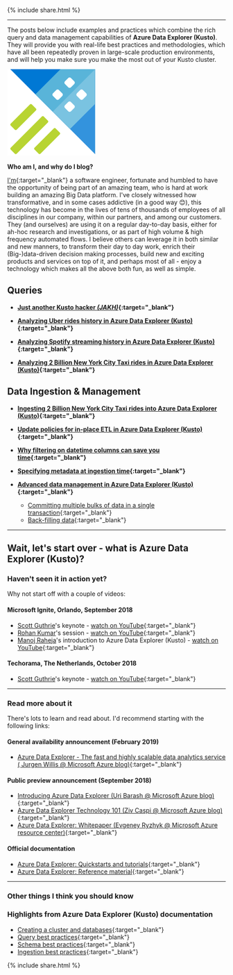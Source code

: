 {% include  share.html %}

---

The posts below include examples and practices which combine the rich query and data management capabilities of **Azure Data Explorer (Kusto)**.
They will provide you with real-life best practices and methodologies, which have all been repeatedly proven in large-scale production environments,
and will help you make sure you make the most out of your Kusto cluster.

![](resources/images/adx-logo.png)

**Who am I, and why do I blog?**

[I'm](https://www.linkedin.com/in/yonileibo/){:target="_blank"} a software engineer, fortunate and humbled to have the opportunity of being part of
an amazing team, who is hard at work building an amazing Big Data platform. I've closely witnessed how transformative, and in some cases addictive (in a
good way 😊), this technology has become in the lives of tens of thousands of employees of all disciplines in our company, within our partners, and among
our customers. They (and ourselves) are using it on a regular day-to-day basis, either for ah-hoc research and investigations, or as part of high volume &
high frequency automated flows. I believe others can leverage it in both similar and new manners, to transform their day to day work, enrich their
(Big-)data-driven decision making processes, build new and exciting products and services on top of it, and perhaps most of all - enjoy a technology which
makes all the above both fun, as well as simple.

## **Queries**

- **[Just another Kusto hacker *(JAKH)*](blog-posts/jakh.md){:target="_blank"}**

- **[Analyzing Uber rides history in Azure Data Explorer (Kusto)](blog-posts/analyzing-uber-rides-history.md){:target="_blank"}**

- **[Analyzing Spotify streaming history in Azure Data Explorer (Kusto)](blog-posts/analyzing-spotify-streaming-history.md){:target="_blank"}**

- **[Analyzing 2 Billion New York City Taxi rides in Azure Data Explorer (Kusto)](blog-posts/analyzing-nyc-taxi-rides.md){:target="_blank"}**

## **Data Ingestion & Management**

- **[Ingesting 2 Billion New York City Taxi rides into Azure Data Explorer (Kusto)](blog-posts/ingesting-nyc-taxi-rides.md){:target="_blank"}**

- **[Update policies for in-place ETL in Azure Data Explorer (Kusto)](blog-posts/update-policies.md){:target="_blank"}**

- **[Why filtering on datetime columns can save you time](blog-posts/datetime-columns.md){:target="_blank"}**

- **[Specifying metadata at ingestion time](blog-posts/ingestion-time-metadata.md){:target="_blank"}**

- **[Advanced data management in Azure Data Explorer (Kusto)](blog-posts/advanced-data-management.md){:target="_blank"}**
    - [Committing multiple bulks of data in a single transaction](blog-posts/advanced-data-management.md#committing-multiple-bulks-of-data-in-a-single-transaction){:target="_blank"}
    - [Back-filling data](blog-posts/advanced-data-management.md#back-filling-data){:target="_blank"}

---

## Wait, let's start over - what is Azure Data Explorer (Kusto)?

### Haven't seen it in action yet?

Why not start off with a couple of videos:

#### Microsoft Ignite, Orlando, September 2018

- [Scott Guthrie](https://www.linkedin.com/in/guthriescott)'s keynote - [watch on YouTube](https://www.youtube.com/watch?v=xnmBu4oh7xk&t=1h08m12s){:target="_blank"}
- [Rohan Kumar](https://www.linkedin.com/in/rohankumar)'s session - [watch on YouTube](https://www.youtube.com/watch?v=ZaiM89Z01r0&t=58m0s){:target="_blank"}
- [Manoj Raheja](https://www.linkedin.com/in/manoj-raheja-a02b2b32)'s introduction to Azure Data Explorer (Kusto) - [watch on YouTube](https://www.youtube.com/watch?v=GT4C84yrb68){:target="_blank"}

#### Techorama, The Netherlands, October 2018

- [Scott Guthrie](https://www.linkedin.com/in/guthriescott)'s keynote - [watch on YouTube](https://www.youtube.com/watch?v=YTWewM_UMOk&feature=youtu.be&t=3074){:target="_blank"}

---

### Read more about it

There's lots to learn and read about. I'd recommend starting with the following links:

#### General availability announcement (February 2019)

- [Azure Data Explorer - The fast and highly scalable data analytics service (
Jurgen Willis @ Microsoft Azure blog)](https://azure.microsoft.com/en-us/blog/individually-great-collectively-unmatched-announcing-updates-to-3-great-azure-data-services/){:target="_blank"}

#### Public preview announcement (September 2018)

- [Introducing Azure Data Explorer (Uri Barash @ Microsoft Azure blog)](https://azure.microsoft.com/en-us/blog/introducing-azure-data-explorer){:target="_blank"}
- [Azure Data Explorer Technology 101 (Ziv Caspi @ Microsoft Azure blog)](https://azure.microsoft.com/en-us/blog/azure-data-explorer-technology-101){:target="_blank"}
- [Azure Data Explorer: Whitepaper (Evgeney Ryzhyk @ Microsoft Azure resource center)](https://azure.microsoft.com/en-us/resources/azure-data-explorer){:target="_blank"}

#### Official documentation

- [Azure Data Explorer: Quickstarts and tutorials](https://docs.microsoft.com/en-us/azure/data-explorer){:target="_blank"}
- [Azure Data Explorer: Reference material](https://docs.microsoft.com/en-us/azure/kusto){:target="_blank"}

---

### Other things I think you should know

### Highlights from Azure Data Explorer (Kusto) documentation

- [Creating a cluster and databases](https://docs.microsoft.com/en-us/azure/data-explorer/create-cluster-database-portal){:target="_blank"}
- [Query best practices](https://docs.microsoft.com/en-us/azure/kusto/query/best-practices){:target="_blank"}
- [Schema best practices](https://docs.microsoft.com/en-us/azure/kusto/management/best-practices){:target="_blank"}
- [Ingestion best practices](https://docs.microsoft.com/en-us/azure/kusto/api/netfx/kusto-ingest-best-practices){:target="_blank"}


{% include  share.html %}
